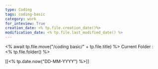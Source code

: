 ```yaml
---
type: Coding  
tags: coding-basic
category: work
for_inteview: True
creation_date: <% tp.file.creation_date()%>
modification_date: <% tp.file.last_modified_date() %>
---
```


 <% await tp.file.move("/coding basic/" + tp.file.title) %> 
Current Folder : <% tp.file.folder() %>




[[<% tp.date.now("DD-MM-YYYY") %>]]
